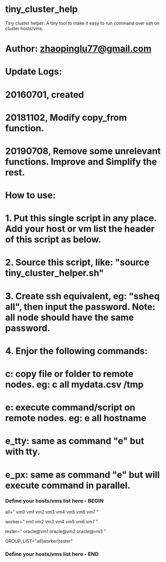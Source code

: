 # tiny_cluster_help
Tiny cluster helper: A tiny tool to make it easy to run command over ssh on cluster hosts/vms.


# Author: zhaopinglu77@gmail.com
# Update Logs:
# 20160701, created
# 20181102, Modify copy_from function.
# 20190708, Remove some unrelevant functions. Improve and Simplify the rest.

# How to use:
# 1. Put this single script in any place. Add your host or vm list the header of this script as below. 

# 2. Source this script, like: "source tiny_cluster_helper.sh"

# 3. Create ssh equivalent, eg: "ssheq all", then input the password. Note: all node should have the same password.

# 4. Enjor the following commands:
#       c: copy file or folder to remote nodes.         eg: c all mydata.csv /tmp
#       e: execute command/script on remote nodes.      eg: e all hostname
#       e_tty: same as command "e" but with tty. 
#       e_px: same as command "e" but will execute command in parallel. 

### Define your hosts/vms list here - BEGIN ################################################
all="
vm0
vm1
vm2
vm3
vm4
vm5
vm6
vm7
"

worker="
vm1
vm2
vm3
vm4
vm5
vm6
vm7
"

tester="
oracle@vm1
oracle@vm2
oracle@vm3
"

GROUP_LIST="all|worker|tester"

### Define your hosts/vms list here - END ################################################
